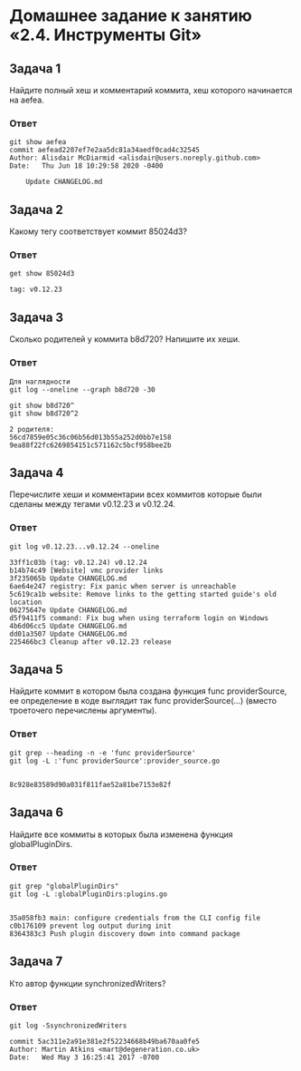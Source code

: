 # Домашнее задание к занятию «2.4. Инструменты Git»

## Задача 1

Найдите полный хеш и комментарий коммита, хеш которого начинается на aefea.

### Ответ
```
git show aefea
commit aefead2207ef7e2aa5dc81a34aedf0cad4c32545
Author: Alisdair McDiarmid <alisdair@users.noreply.github.com>
Date:   Thu Jun 18 10:29:58 2020 -0400

    Update CHANGELOG.md
```

## Задача 2

Какому тегу соответствует коммит 85024d3?

### Ответ
```
get show 85024d3

tag: v0.12.23
```

## Задача 3

Сколько родителей у коммита b8d720? Напишите их хеши.

### Ответ
```
Для наглядности
git log --oneline --graph b8d720 -30

git show b8d720^
git show b8d720^2

2 родителя:
56cd7859e05c36c06b56d013b55a252d0bb7e158
9ea88f22fc6269854151c571162c5bcf958bee2b
```
## Задача 4

Перечислите хеши и комментарии всех коммитов которые были сделаны между тегами v0.12.23 и v0.12.24.

### Ответ
```
git log v0.12.23...v0.12.24 --oneline

33ff1c03b (tag: v0.12.24) v0.12.24
b14b74c49 [Website] vmc provider links
3f235065b Update CHANGELOG.md
6ae64e247 registry: Fix panic when server is unreachable
5c619ca1b website: Remove links to the getting started guide's old location
06275647e Update CHANGELOG.md
d5f9411f5 command: Fix bug when using terraform login on Windows
4b6d06cc5 Update CHANGELOG.md
dd01a3507 Update CHANGELOG.md
225466bc3 Cleanup after v0.12.23 release
```

## Задача 5

Найдите коммит в котором была создана функция func providerSource, ее определение в коде выглядит так func providerSource(...) (вместо троеточего перечислены аргументы).

### Ответ
```
git grep --heading -n -e 'func providerSource'
git log -L :'func providerSource':provider_source.go


8c928e83589d90a031f811fae52a81be7153e82f
```
## Задача 6

Найдите все коммиты в которых была изменена функция globalPluginDirs.

### Ответ
```
git grep "globalPluginDirs"
git log -L :globalPluginDirs:plugins.go


35a058fb3 main: configure credentials from the CLI config file
c0b176109 prevent log output during init
8364383c3 Push plugin discovery down into command package
```

## Задача 7

Кто автор функции synchronizedWriters?

### Ответ
```
git log -SsynchronizedWriters

commit 5ac311e2a91e381e2f52234668b49ba670aa0fe5
Author: Martin Atkins <mart@degeneration.co.uk>
Date:   Wed May 3 16:25:41 2017 -0700
```
